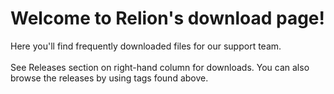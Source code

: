 # Welcome to Relion's download page!

Here you'll find frequently downloaded files for our support team. <br><br>
See Releases section on right-hand column for downloads.  You can also browse the releases by using tags found above.
